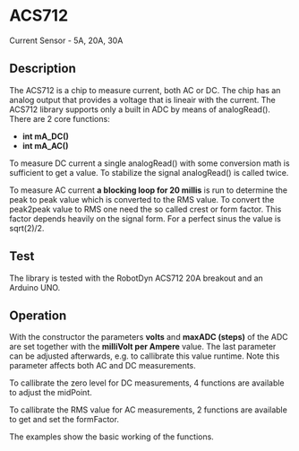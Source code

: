 # ACS712

Current Sensor - 5A, 20A, 30A

## Description

The ACS712 is a chip to measure current, both AC or DC. The chip has an 
analog output that provides a voltage that is lineair with the current. 
The ACS712 library supports only a built in ADC by means of analogRead().
There are 2 core functions:

* **int mA_DC()**
* **int mA_AC()**

To measure DC current a single analogRead() with some conversion math is sufficient to get 
a value. To stabilize the signal analogRead() is called twice.

To measure AC current **a blocking loop for 20 millis** is run to determine the 
peak to peak value which is converted to the RMS value. To convert the peak2peak 
value to RMS one need the so called crest or form factor. This factor depends heavily 
on the signal form. For a perfect sinus the value is sqrt(2)/2.

## Test

The library is tested with the RobotDyn ACS712 20A breakout and an Arduino UNO.

## Operation

With the constructor the parameters **volts** and **maxADC (steps)** of the ADC are set 
together with the **milliVolt per Ampere** value. The last parameter can be adjusted 
afterwards, e.g. to callibrate this value runtime. Note this parameter affects both 
AC and DC measurements.

To callibrate the zero level for DC measurements, 4 functions are available to 
adjust the midPoint.

To callibrate the RMS value for AC measurements, 2 functions are available to 
get and set the formFactor.

The examples show the basic working of the functions.

